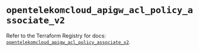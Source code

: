 # `opentelekomcloud_apigw_acl_policy_associate_v2`

Refer to the Terraform Registry for docs: [`opentelekomcloud_apigw_acl_policy_associate_v2`](https://registry.terraform.io/providers/opentelekomcloud/opentelekomcloud/1.36.25/docs/resources/apigw_acl_policy_associate_v2).
